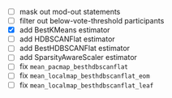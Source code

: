 - [ ] mask out mod-out statements
- [ ] filter out below-vote-threshold participants
- [x] add BestKMeans estimator
- [ ] add HDBSCANFlat estimator
- [ ] add BestHDBSCANFlat estimator
- [ ] add SparsityAwareScaler estimator
- [ ] fix `mean_pacmap_besthdbscanflat`
- [ ] fix `mean_localmap_besthdbscanflat_eom`
- [ ] fix `mean_localmap_besthdbscanflat_leaf`
